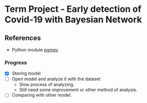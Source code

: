 Term Project - Early detection of Covid-19 with Bayesian Network
====

## References

- Python module [pgmpy](http://pgmpy.org/)


### Progress

- [x] Storing model
- [ ] Open model and analyze it with the dataset
    - Slow process of analyzing.
    - Still need some improvement or other method of analysis.
- [ ] Comparing with other model.
